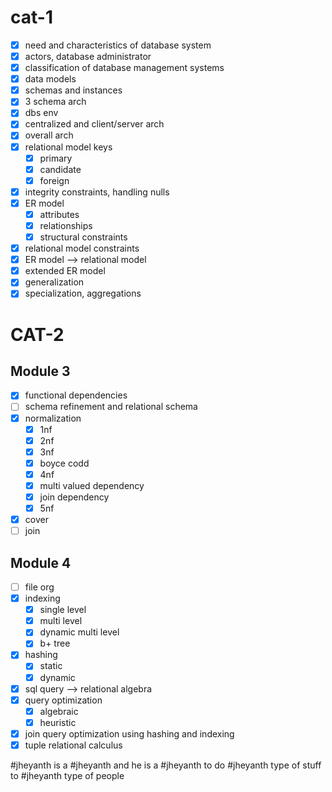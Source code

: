 
# cat-1

- [x] need and characteristics of database system
- [x] actors, database administrator
- [x] classification of database management systems
- [x] data models
- [x] schemas and instances
- [x] 3 schema arch
- [x] dbs env
- [x] centralized and client/server arch
- [x] overall arch
- [x] relational model keys
	- [x] primary
	- [x] candidate
	- [x] foreign
- [x] integrity constraints, handling nulls
- [x] ER model
	- [x] attributes
	- [x] relationships
	- [x] structural constraints
- [x] relational model constraints
- [x] ER model --> relational model
- [x] extended ER model
- [x] generalization
- [x] specialization, aggregations

# CAT-2

## Module 3
- [x] functional dependencies
- [ ] schema refinement and relational schema
- [x] normalization
	- [x] 1nf
	- [x] 2nf
	- [x] 3nf
	- [x] boyce codd 
	- [x] 4nf
	- [x] multi valued dependency
	- [x] join dependency
	- [x] 5nf
- [x] cover
- [ ] join

## Module 4
- [ ] file org
- [x] indexing
	- [x] single level
	- [x] multi level
	- [x] dynamic multi level
	- [x] b+ tree
- [x] hashing
	- [x] static
	- [x] dynamic
- [x] sql query --> relational algebra
- [x] query optimization
	- [x] algebraic
	- [x] heuristic
- [x] join query optimization using hashing and indexing
- [x] tuple relational calculus

#jheyanth is a #jheyanth and he is a #jheyanth to do #jheyanth type of stuff to #jheyanth type of people